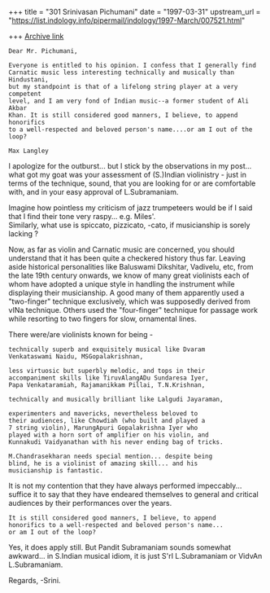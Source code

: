 +++
title = "301 Srinivasan Pichumani"
date = "1997-03-31"
upstream_url = "https://list.indology.info/pipermail/indology/1997-March/007521.html"

+++
[Archive link](https://list.indology.info/pipermail/indology/1997-March/007521.html)


	Dear Mr. Pichumani,

	Everyone is entitled to his opinion. I confess that I generally find
	Carnatic music less interesting technically and musically than Hindustani,
	but my standpoint is that of a lifelong string player at a very competent
	level, and I am very fond of Indian music--a former student of Ali Akbar
	Khan. It is still considered good manners, I believe, to append honorifics
	to a well-respected and beloved person's name....or am I out of the loop?

	Max Langley

I apologize for the outburst... but I stick by the observations
in my post... what got my goat was your assessment of (S.)Indian 
violinistry - just in terms of the technique, sound, that you are 
looking for or are comfortable with, and in your easy approval of 
L.Subramaniam.

Imagine how pointless my criticism of jazz trumpeteers would 
be if I said that I find their tone very raspy... e.g. Miles'.  
Similarly, what use is spiccato, pizzicato, <x>-cato, if 
musicianship is sorely lacking ?

Now, as far as violin and Carnatic music are concerned, you 
should understand that it has been quite a checkered history 
thus far.  Leaving aside historical personalities like Baluswami
Dikshitar, Vadivelu, etc,  from the late 19th century onwards, 
we know of many great violinists each of whom have adopted a 
unique style in handling the instrument while displaying their 
musicianship.  A good many of them apparently used a "two-finger" 
technique exclusively, which was supposedly derived from vINa 
technique.  Others used the "four-finger" technique for passage 
work while resorting to two fingers for slow, ornamental lines.

There were/are violinists known for being - 

	technically superb and exquisitely musical like Dvaram 
	Venkataswami Naidu, MSGopalakrishnan,

	less virtuosic but superbly melodic, and tops in their 
	accompaniment skills like TiruvAlangADu Sundaresa Iyer, 
	Papa Venkataramiah, Rajamanikkam Pillai, T.N.Krishnan, 

	technically and musically brilliant like Lalgudi Jayaraman,

	experimenters and mavericks, nevertheless beloved to 
	their audiences, like Chowdiah (who built and played a 
	7 string violin), MarungApuri Gopalakrishna Iyer who 
	played with a horn sort of amplifier on his violin, and 
	Kunnakudi Vaidyanathan with his never ending bag of tricks.

	M.Chandrasekharan needs special mention... despite being 
	blind, he is a violinist of amazing skill... and his 
	musicianship is fantastic.

It is not my contention that they have always performed impeccably... 
suffice it to say that they have endeared themselves to general and 
critical audiences by their performances over the years.  

	It is still considered good manners, I believe, to append 
	honorifics to a well-respected and beloved person's name...
	or am I out of the loop?

Yes, it does apply still.  But Pandit Subramaniam sounds
somewhat awkward... in S.Indian musical idiom, it is just
S'rI L.Subramaniam or VidvAn L.Subramaniam.  

Regards,
-Srini.




